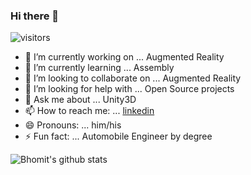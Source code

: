 ### Hi there 👋

<!--
**hazelWolf/hazelWolf** is a ✨ _special_ ✨ repository because its `README.md` (this file) appears on your GitHub profile.
-->
![visitors](https://visitor-badge.glitch.me/badge?page_id=hazel.wolf)

- 🔭 I’m currently working on ... Augmented Reality
- 🌱 I’m currently learning ... Assembly
- 👯 I’m looking to collaborate on ... Augmented Reality
- 🤔 I’m looking for help with ... Open Source projects
- 💬 Ask me about ... Unity3D
- 📫 How to reach me: ... [linkedin](https://www.linkedin.com/in/bhomit-bhandari-91711472/)
- 😄 Pronouns: ... him/his
- ⚡ Fun fact: ... Automobile Engineer by degree

![Bhomit's github stats](https://github-readme-stats.vercel.app/api?username=hazelWolf&show_icons=true&hide_border=true)
